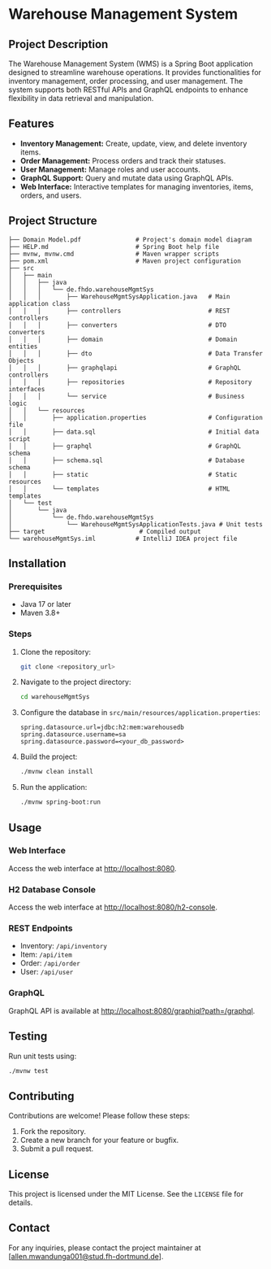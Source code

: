# Warehouse Management System

## Project Description
The Warehouse Management System (WMS) is a Spring Boot application designed to streamline warehouse operations. It provides functionalities for inventory management, order processing, and user management. The system supports both RESTful APIs and GraphQL endpoints to enhance flexibility in data retrieval and manipulation.

## Features
- **Inventory Management:** Create, update, view, and delete inventory items.
- **Order Management:** Process orders and track their statuses.
- **User Management:** Manage roles and user accounts.
- **GraphQL Support:** Query and mutate data using GraphQL APIs.
- **Web Interface:** Interactive templates for managing inventories, items, orders, and users.

## Project Structure
```plaintext
├── Domain Model.pdf               # Project's domain model diagram
├── HELP.md                        # Spring Boot help file
├── mvnw, mvnw.cmd                 # Maven wrapper scripts
├── pom.xml                        # Maven project configuration
├── src
│   ├── main
│   │   ├── java
│   │   │   └── de.fhdo.warehouseMgmtSys
│   │   │       ├── WarehouseMgmtSysApplication.java   # Main application class
│   │   │       ├── controllers                        # REST controllers
│   │   │       ├── converters                         # DTO converters
│   │   │       ├── domain                             # Domain entities
│   │   │       ├── dto                                # Data Transfer Objects
│   │   │       ├── graphqlapi                         # GraphQL controllers
│   │   │       ├── repositories                       # Repository interfaces
│   │   │       └── service                            # Business logic
│   │   └── resources
│   │       ├── application.properties                 # Configuration file
│   │       ├── data.sql                               # Initial data script
│   │       ├── graphql                                # GraphQL schema
│   │       ├── schema.sql                             # Database schema
│   │       ├── static                                 # Static resources
│   │       └── templates                              # HTML templates
│   └── test
│       └── java
│           └── de.fhdo.warehouseMgmtSys
│               └── WarehouseMgmtSysApplicationTests.java # Unit tests
├── target                          # Compiled output
└── warehouseMgmtSys.iml           # IntelliJ IDEA project file
```

## Installation

### Prerequisites
- Java 17 or later
- Maven 3.8+

### Steps
1. Clone the repository:
   ```bash
   git clone <repository_url>
   ```
2. Navigate to the project directory:
   ```bash
   cd warehouseMgmtSys
   ```
3. Configure the database in `src/main/resources/application.properties`:
   ```properties
   spring.datasource.url=jdbc:h2:mem:warehousedb
   spring.datasource.username=sa
   spring.datasource.password=<your_db_password>
   ```
4. Build the project:
   ```bash
   ./mvnw clean install
   ```
5. Run the application:
   ```bash
   ./mvnw spring-boot:run
   ```

## Usage

### Web Interface
Access the web interface at [http://localhost:8080](http://localhost:8080).

### H2 Database Console
Access the web interface at [http://localhost:8080/h2-console](http://localhost:8080/h2-console).

### REST Endpoints
- Inventory: `/api/inventory`
- Item: `/api/item`
- Order: `/api/order`
- User: `/api/user`

### GraphQL
GraphQL API is available at [http://localhost:8080/graphiql?path=/graphql](http://localhost:8080/graphiql?path=/graphql).

## Testing
Run unit tests using:
```bash
./mvnw test
```

## Contributing
Contributions are welcome! Please follow these steps:
1. Fork the repository.
2. Create a new branch for your feature or bugfix.
3. Submit a pull request.

## License
This project is licensed under the MIT License. See the `LICENSE` file for details.

## Contact
For any inquiries, please contact the project maintainer at [allen.mwandunga001@stud.fh-dortmund.de].
